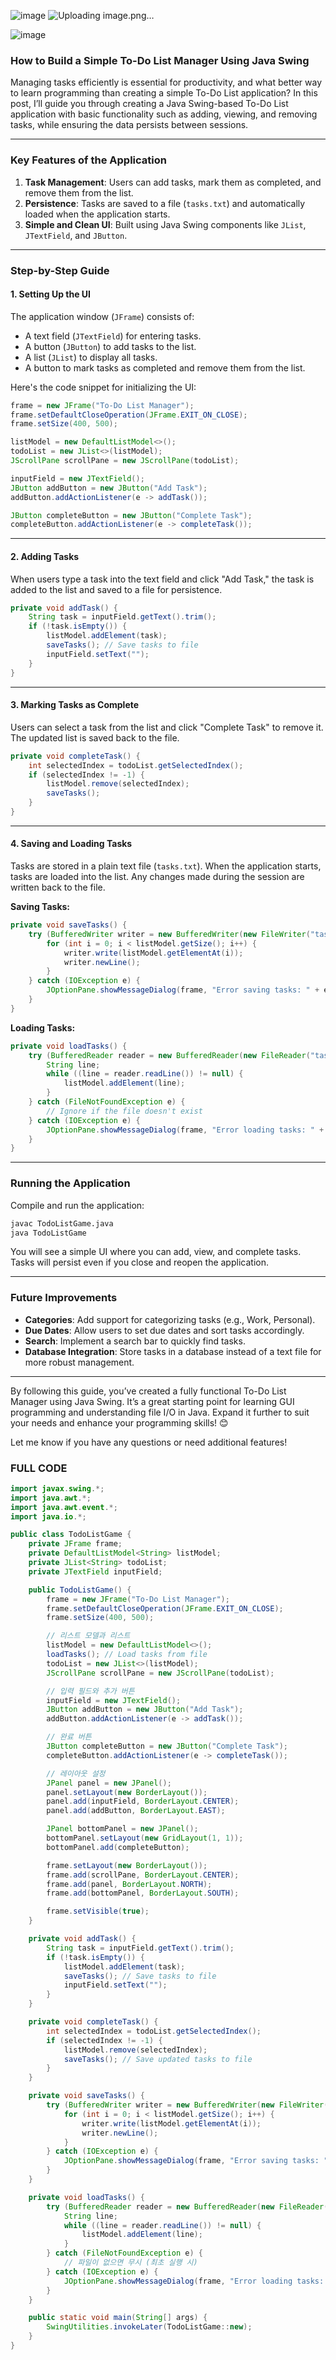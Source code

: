 ![image](https://github.com/user-attachments/assets/6ba60e73-1dda-40ae-b78c-8d0576bfef9a)
![Uploading image.png…]()

![image](https://github.com/user-attachments/assets/eef1fc61-ec01-465a-ad49-b9eb6446f2d9)

### How to Build a Simple To-Do List Manager Using Java Swing

Managing tasks efficiently is essential for productivity, and what better way to learn programming than creating a simple To-Do List application? In this post, I’ll guide you through creating a Java Swing-based To-Do List application with basic functionality such as adding, viewing, and removing tasks, while ensuring the data persists between sessions.

---

### Key Features of the Application

1. **Task Management**: Users can add tasks, mark them as completed, and remove them from the list.
2. **Persistence**: Tasks are saved to a file (`tasks.txt`) and automatically loaded when the application starts.
3. **Simple and Clean UI**: Built using Java Swing components like `JList`, `JTextField`, and `JButton`.

---

### Step-by-Step Guide

#### 1. **Setting Up the UI**
The application window (`JFrame`) consists of:
- A text field (`JTextField`) for entering tasks.
- A button (`JButton`) to add tasks to the list.
- A list (`JList`) to display all tasks.
- A button to mark tasks as completed and remove them from the list.

Here's the code snippet for initializing the UI:
```java
frame = new JFrame("To-Do List Manager");
frame.setDefaultCloseOperation(JFrame.EXIT_ON_CLOSE);
frame.setSize(400, 500);

listModel = new DefaultListModel<>();
todoList = new JList<>(listModel);
JScrollPane scrollPane = new JScrollPane(todoList);

inputField = new JTextField();
JButton addButton = new JButton("Add Task");
addButton.addActionListener(e -> addTask());

JButton completeButton = new JButton("Complete Task");
completeButton.addActionListener(e -> completeTask());
```

---

#### 2. **Adding Tasks**
When users type a task into the text field and click "Add Task," the task is added to the list and saved to a file for persistence.

```java
private void addTask() {
    String task = inputField.getText().trim();
    if (!task.isEmpty()) {
        listModel.addElement(task);
        saveTasks(); // Save tasks to file
        inputField.setText("");
    }
}
```

---

#### 3. **Marking Tasks as Complete**
Users can select a task from the list and click "Complete Task" to remove it. The updated list is saved back to the file.

```java
private void completeTask() {
    int selectedIndex = todoList.getSelectedIndex();
    if (selectedIndex != -1) {
        listModel.remove(selectedIndex);
        saveTasks();
    }
}
```

---

#### 4. **Saving and Loading Tasks**
Tasks are stored in a plain text file (`tasks.txt`). When the application starts, tasks are loaded into the list. Any changes made during the session are written back to the file.

**Saving Tasks:**
```java
private void saveTasks() {
    try (BufferedWriter writer = new BufferedWriter(new FileWriter("tasks.txt"))) {
        for (int i = 0; i < listModel.getSize(); i++) {
            writer.write(listModel.getElementAt(i));
            writer.newLine();
        }
    } catch (IOException e) {
        JOptionPane.showMessageDialog(frame, "Error saving tasks: " + e.getMessage());
    }
}
```

**Loading Tasks:**
```java
private void loadTasks() {
    try (BufferedReader reader = new BufferedReader(new FileReader("tasks.txt"))) {
        String line;
        while ((line = reader.readLine()) != null) {
            listModel.addElement(line);
        }
    } catch (FileNotFoundException e) {
        // Ignore if the file doesn't exist
    } catch (IOException e) {
        JOptionPane.showMessageDialog(frame, "Error loading tasks: " + e.getMessage());
    }
}
```

---

### Running the Application
Compile and run the application:
```bash
javac TodoListGame.java
java TodoListGame
```

You will see a simple UI where you can add, view, and complete tasks. Tasks will persist even if you close and reopen the application.

---

### Future Improvements
- **Categories**: Add support for categorizing tasks (e.g., Work, Personal).
- **Due Dates**: Allow users to set due dates and sort tasks accordingly.
- **Search**: Implement a search bar to quickly find tasks.
- **Database Integration**: Store tasks in a database instead of a text file for more robust management.

---

By following this guide, you’ve created a fully functional To-Do List Manager using Java Swing. It’s a great starting point for learning GUI programming and understanding file I/O in Java. Expand it further to suit your needs and enhance your programming skills! 😊

Let me know if you have any questions or need additional features!




### FULL CODE
```java
import javax.swing.*;
import java.awt.*;
import java.awt.event.*;
import java.io.*;

public class TodoListGame {
    private JFrame frame;
    private DefaultListModel<String> listModel;
    private JList<String> todoList;
    private JTextField inputField;

    public TodoListGame() {
        frame = new JFrame("To-Do List Manager");
        frame.setDefaultCloseOperation(JFrame.EXIT_ON_CLOSE);
        frame.setSize(400, 500);

        // 리스트 모델과 리스트
        listModel = new DefaultListModel<>();
        loadTasks(); // Load tasks from file
        todoList = new JList<>(listModel);
        JScrollPane scrollPane = new JScrollPane(todoList);

        // 입력 필드와 추가 버튼
        inputField = new JTextField();
        JButton addButton = new JButton("Add Task");
        addButton.addActionListener(e -> addTask());

        // 완료 버튼
        JButton completeButton = new JButton("Complete Task");
        completeButton.addActionListener(e -> completeTask());

        // 레이아웃 설정
        JPanel panel = new JPanel();
        panel.setLayout(new BorderLayout());
        panel.add(inputField, BorderLayout.CENTER);
        panel.add(addButton, BorderLayout.EAST);

        JPanel bottomPanel = new JPanel();
        bottomPanel.setLayout(new GridLayout(1, 1));
        bottomPanel.add(completeButton);

        frame.setLayout(new BorderLayout());
        frame.add(scrollPane, BorderLayout.CENTER);
        frame.add(panel, BorderLayout.NORTH);
        frame.add(bottomPanel, BorderLayout.SOUTH);

        frame.setVisible(true);
    }

    private void addTask() {
        String task = inputField.getText().trim();
        if (!task.isEmpty()) {
            listModel.addElement(task);
            saveTasks(); // Save tasks to file
            inputField.setText("");
        }
    }

    private void completeTask() {
        int selectedIndex = todoList.getSelectedIndex();
        if (selectedIndex != -1) {
            listModel.remove(selectedIndex);
            saveTasks(); // Save updated tasks to file
        }
    }

    private void saveTasks() {
        try (BufferedWriter writer = new BufferedWriter(new FileWriter("tasks.txt"))) {
            for (int i = 0; i < listModel.getSize(); i++) {
                writer.write(listModel.getElementAt(i));
                writer.newLine();
            }
        } catch (IOException e) {
            JOptionPane.showMessageDialog(frame, "Error saving tasks: " + e.getMessage());
        }
    }

    private void loadTasks() {
        try (BufferedReader reader = new BufferedReader(new FileReader("tasks.txt"))) {
            String line;
            while ((line = reader.readLine()) != null) {
                listModel.addElement(line);
            }
        } catch (FileNotFoundException e) {
            // 파일이 없으면 무시 (최초 실행 시)
        } catch (IOException e) {
            JOptionPane.showMessageDialog(frame, "Error loading tasks: " + e.getMessage());
        }
    }

    public static void main(String[] args) {
        SwingUtilities.invokeLater(TodoListGame::new);
    }
}

```
